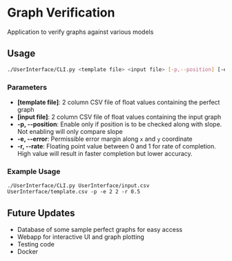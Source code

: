 # Graph Verification
Application to verify graphs against various models

## Usage

```sh
./UserInterface/CLI.py <template file> <input file> [-p,--position] [-e,--error FLOAT FLOAT] [-r,--rate FLOAT] 
```
### Parameters
- **[template file]**: 2 column CSV file of float values containing the perfect graph
- **[input file]**: 2 column CSV file of float values containing the input graph
- **-p, --position**: Enable only if position is to be checked along with slope. Not enabling will only compare slope
- **-e, --error**: Permissible error margin along `x` and `y` coordinate
- **-r, --rate**: Floating point value between 0 and 1 for rate of completion. High value will result in faster completion but lower accuracy.

### Example Usage
```
./UserInterface/CLI.py UserInterface/input.csv UserInterface/template.csv -p -e 2 2 -r 0.5
```

## Future Updates

- Database of some sample perfect graphs for easy access
- Webapp for interactive UI and graph plotting
- Testing code
- Docker